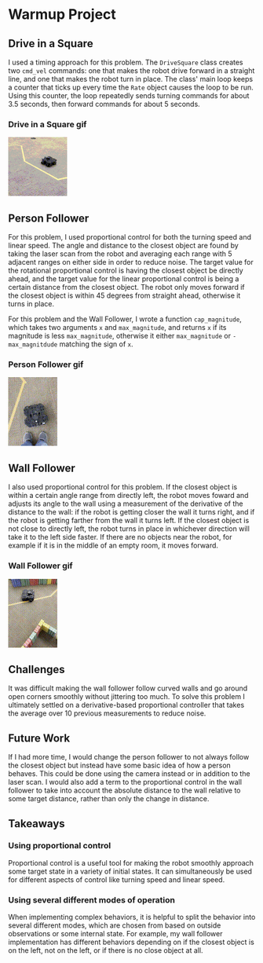 # Warmup Project

## Drive in a Square

I used a timing approach for this problem. The `DriveSquare` class creates
two `cmd_vel` commands: one that makes the robot drive forward in a straight
line, and one that makes the robot turn in place. The class' main loop keeps
a counter that ticks up every time the `Rate` object causes the loop to be 
run. Using this counter, the loop repeatedly sends turning commands for about
3.5 seconds, then forward commands for about 5 seconds.

### Drive in a Square gif

![drive square gif](gifs/drive_square.gif)

## Person Follower

For this problem, I used proportional control for both the turning speed and
linear speed. The angle and distance to the closest object are found by
taking the laser scan from the robot and averaging each range with 5
adjacent ranges on either side in order to reduce noise. The target value for
the rotational proportional control is having the closest object be directly
ahead, and the target value for the linear proportional control is being a 
certain distance from the closest object. The robot only moves forward if the
closest object is within 45 degrees from straight ahead, otherwise it turns
in place.

For this problem and the Wall Follower, I wrote a function
`cap_magnitude`, which takes two arguments `x` and `max_magnitude`, and
returns `x` if its magnitude is less `max_magnitude`, otherwise it either
`max_magnitude` or `-max_magnitdude` matching the sign of `x`.

### Person Follower gif

![person follower gif](gifs/person_follower.gif)

## Wall Follower

I also used proportional control for this problem. If the closest object is 
within a certain angle range from directly left, the robot moves foward and
adjusts its angle to the wall using a measurement of the derivative of the
distance to the wall: if the robot is getting closer the wall it turns right,
and if the robot is getting farther from the wall it turns left. If the
closest object is not close to directly left, the robot turns in place in
whichever direction will take it to the left side faster. If there are no
objects near the robot, for example if it is in the middle of an empty room,
it moves forward.

### Wall Follower gif

![wall follower gif](gifs/wall_follower.gif)

## Challenges

It was difficult making the wall follower follow curved walls and go around
open corners smoothly without jittering too much. To solve this problem I 
ultimately settled on a derivative-based proportional controller that
takes the average over 10 previous measurements to reduce noise.

## Future Work

If I had more time, I would change the person follower to not always follow
the closest object but instead have some basic idea of how a person behaves. 
This could be done using the camera instead or in addition to the laser scan. 
I would also add a term to the proportional control in the wall follower to
take into account the absolute distance to the wall relative to some target
distance, rather than only the change in distance.

## Takeaways

### Using proportional control

Proportional control is a useful tool for making the robot smoothly approach
some target state in a variety of initial states. It can simultaneously be
used for different aspects of control like turning speed and linear speed.

### Using several different modes of operation

When implementing complex behaviors, it is helpful to split the behavior into
several different modes, which are chosen from based on outside observations
or some internal state. For example, my wall follower implementation has
different behaviors depending on if the closest object is on the left, not
on the left, or if there is no close object at all.
